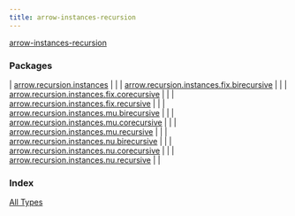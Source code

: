 ```yaml
---
title: arrow-instances-recursion
---
```


[arrow-instances-recursion](./index.html)

### Packages

| [arrow.recursion.instances](arrow.recursion.instances/index.html) |  |
| [arrow.recursion.instances.fix.birecursive](arrow.recursion.instances.fix.birecursive/index.html) |  |
| [arrow.recursion.instances.fix.corecursive](arrow.recursion.instances.fix.corecursive/index.html) |  |
| [arrow.recursion.instances.fix.recursive](arrow.recursion.instances.fix.recursive/index.html) |  |
| [arrow.recursion.instances.mu.birecursive](arrow.recursion.instances.mu.birecursive/index.html) |  |
| [arrow.recursion.instances.mu.corecursive](arrow.recursion.instances.mu.corecursive/index.html) |  |
| [arrow.recursion.instances.mu.recursive](arrow.recursion.instances.mu.recursive/index.html) |  |
| [arrow.recursion.instances.nu.birecursive](arrow.recursion.instances.nu.birecursive/index.html) |  |
| [arrow.recursion.instances.nu.corecursive](arrow.recursion.instances.nu.corecursive/index.html) |  |
| [arrow.recursion.instances.nu.recursive](arrow.recursion.instances.nu.recursive/index.html) |  |

### Index

[All Types](alltypes/index.html)